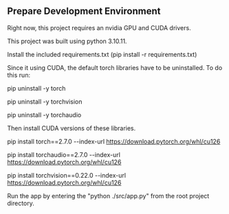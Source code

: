 ## Prepare Development Environment

Right now, this project requires an nvidia GPU and CUDA drivers.

This project was built using python 3.10.11.

Install the included requirements.txt (pip install -r requirements.txt)

Since it using CUDA, the default torch libraries have to be uninstalled.  To do this run:

pip uninstall -y torch

pip uninstall -y torchvision

pip uninstall -y torchaudio

Then install CUDA versions of these libraries.

pip install torch==2.7.0 --index-url https://download.pytorch.org/whl/cu126

pip install torchaudio==2.7.0 --index-url https://download.pytorch.org/whl/cu126

pip install torchvision==0.22.0 --index-url https://download.pytorch.org/whl/cu126

Run the app by entering the "python ./src/app.py" from the root project directory.
